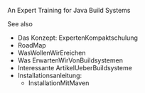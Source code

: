 An Expert Training for Java Build Systems

See also

  * Das Konzept: ExpertenKompaktschulung
  * RoadMap
  * WasWollenWirEreichen
  * Was ErwartenWirVonBuildsystemen
  * Interessante ArtikelUeberBuildsysteme
  * Installationsanleitung:
    * InstallationMitMaven